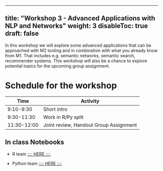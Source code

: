 
---
title: "Workshop 3 - Advanced Applications with NLP and Networks"
weight: 3
disableToc: true
draft: false
---

In this workshop we will explore some advanced applications that can be approached with M2 tooling and in combination with what you already know from M1. That includes e.g. semantic networks, semantic search, recommender systems.
This workshop will also be a chance to explore potential topics for the upcoming group assignment.


# Schedule for the workshop


| Time        | Activity                                                              |
|-------------|-----------------------------------------------------------------------|
| 9:10-9:30   | Short intro                   |
| 9:30-11:30   | Work in R/Py split                |
| 11:30-12:00 | Joint review, Handout Group Assignment                           |  




 ## In class Notebooks

* R team [:::: HERE ::::](https://sds-aau.github.io/SDS-2021/workshops/2021/M2_2021_workshop_advanced.nb.html)

* Python team [:::: HERE ::::](https://colab.research.google.com/github/SDS-AAU/SDS-master/blob/master/M2/notebooks/W3_job_recommender_system.ipynb) 



<!---
* [{{< awesome fas fa-laptop-code >}} Py Colab - With comments](https://colab.research.google.com/github/SDS-AAU/SDS-master/blob/master/M2/exercises/M2_W1_Elites.ipynb
)
--->

<!---
{{< tabs >}}

{{< tab name="Joint recordings">}}
  <h2>Assignment 1 handout</h2>
  {{< panopto  "https://panopto.aau.dk/Panopto/Pages/Embed.aspx?id=4b2660d2-790f-49cf-84be-ada900ea3083&autoplay=false&offerviewer=true&showtitle=true&showbrand=false&start=0&interactivity=all" >}}

{{< /tab >}}



{{< tab name="R Application">}}
<div>

  <h2>R: Recording</h2>
 
 coming soon

</div>
{{< /tab >}}



{{< tab name="Python Application">}}
<div>
  
  
  <h2>Python group recoding </h2>
  {{< panopto "https://panopto.aau.dk/Panopto/Pages/Embed.aspx?id=3c6006e6-e8e2-4ac4-a0a8-ada900ea85bc&autoplay=false&offerviewer=true&showtitle=true&showbrand=false&start=0&interactivity=all" >}}
</div>
{{< /tab >}}

{{< /tabs >}}
 --->
